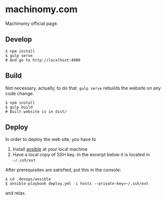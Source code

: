 # machinomy.com
Machinomy official page.

## Develop

    $ npm install
    $ gulp serve
    # And go to http://localhost:4000
    
## Build

Not necessary, actually, to do that. `gulp serve` rebuilds the website on any code change.

    $ npm install
    $ gulp build
    # Built website is in dist/
     
## Deploy

In order to deploy the web site, you have to
1. Install [ansible](https://www.ansible.com) at your local machine
2. Have a local copy of SSH key. In the excerpt below it is located in `~/.ssh/ext`

After prerequisites are satisfied, put this in the console:

    $ cd .devops/ansible
    $ ansible-playbook deploy.yml -i hosts --private-key=~/.ssh/ext
    
and relax.
